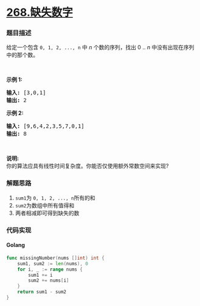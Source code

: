 # [268.缺失数字](https://leetcode-cn.com/problems/missing-number/description/)


### 题目描述

<div class="notranslate"><p>给定一个包含 <code>0, 1, 2, ..., n</code>&nbsp;中&nbsp;<em>n</em>&nbsp;个数的序列，找出 0 .. <em>n</em>&nbsp;中没有出现在序列中的那个数。</p>

<p>&nbsp;</p>

<p><strong>示例 1:</strong></p>

<pre><strong>输入:</strong> [3,0,1]
<strong>输出:</strong> 2
</pre>

<p><strong>示例&nbsp;2:</strong></p>

<pre><strong>输入:</strong> [9,6,4,2,3,5,7,0,1]
<strong>输出:</strong> 8
</pre>

<p>&nbsp;</p>

<p><strong>说明:</strong><br>
你的算法应具有线性时间复杂度。你能否仅使用额外常数空间来实现?</p>
</div>


### 解题思路

1. `sum1`为 `0, 1, 2, ..., n`所有的和
2. `sum2`为数组中所有值得和
3. 两者相减即可得到缺失的数

### 代码实现

<!-- tabs:start -->

#### **Golang**
```go
func missingNumber(nums []int) int {
	sum1, sum2 := len(nums), 0
	for i, _ := range nums {
		sum1 += i
		sum2 += nums[i]
	}
	return sum1 - sum2
}
```


<!-- tabs:end -->